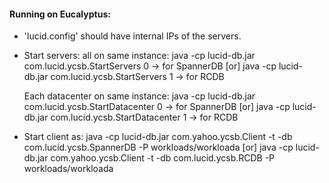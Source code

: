 #### Running on Eucalyptus:

* 'lucid.config' should have internal IPs of the servers.

* Start servers:
    all on same instance:
      java -cp lucid-db.jar com.lucid.ycsb.StartServers 0   -> for SpannerDB     [or]
      java -cp lucid-db.jar com.lucid.ycsb.StartServers 1   -> for RCDB
    
    Each datacenter on same instance:
      java -cp lucid-db.jar com.lucid.ycsb.StartDatacenter 0   -> for SpannerDB     [or]
      java -cp lucid-db.jar com.lucid.ycsb.StartDatacenter 1   -> for RCDB

* Start client as:
      java -cp lucid-db.jar com.yahoo.ycsb.Client -t -db com.lucid.ycsb.SpannerDB -P workloads/workloada    [or]
      java -cp lucid-db.jar com.yahoo.ycsb.Client -t -db com.lucid.ycsb.RCDB -P workloads/workloada
